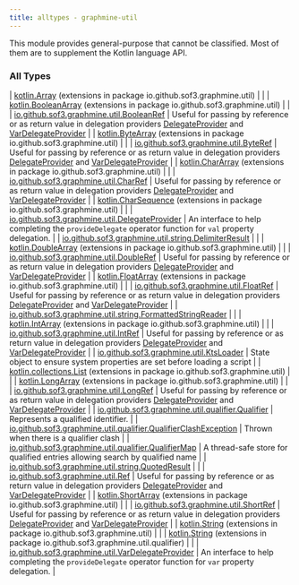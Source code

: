 ```yaml
---
title: alltypes - graphmine-util
---
```


This module provides general-purpose that cannot be classified. Most of them are to supplement the Kotlin language API.

### All Types

| [kotlin.Array](../io.github.sof3.graphmine.util/kotlin.-array/index.html) (extensions in package io.github.sof3.graphmine.util) |  |
| [kotlin.BooleanArray](../io.github.sof3.graphmine.util/kotlin.-boolean-array/index.html) (extensions in package io.github.sof3.graphmine.util) |  |
| [io.github.sof3.graphmine.util.BooleanRef](../io.github.sof3.graphmine.util/-boolean-ref/index.html) | Useful for passing by reference or as return value in delegation providers [DelegateProvider](../io.github.sof3.graphmine.util/-delegate-provider/index.html) and [VarDelegateProvider](../io.github.sof3.graphmine.util/-var-delegate-provider/index.html) |
| [kotlin.ByteArray](../io.github.sof3.graphmine.util/kotlin.-byte-array/index.html) (extensions in package io.github.sof3.graphmine.util) |  |
| [io.github.sof3.graphmine.util.ByteRef](../io.github.sof3.graphmine.util/-byte-ref/index.html) | Useful for passing by reference or as return value in delegation providers [DelegateProvider](../io.github.sof3.graphmine.util/-delegate-provider/index.html) and [VarDelegateProvider](../io.github.sof3.graphmine.util/-var-delegate-provider/index.html) |
| [kotlin.CharArray](../io.github.sof3.graphmine.util/kotlin.-char-array/index.html) (extensions in package io.github.sof3.graphmine.util) |  |
| [io.github.sof3.graphmine.util.CharRef](../io.github.sof3.graphmine.util/-char-ref/index.html) | Useful for passing by reference or as return value in delegation providers [DelegateProvider](../io.github.sof3.graphmine.util/-delegate-provider/index.html) and [VarDelegateProvider](../io.github.sof3.graphmine.util/-var-delegate-provider/index.html) |
| [kotlin.CharSequence](../io.github.sof3.graphmine.util/kotlin.-char-sequence/index.html) (extensions in package io.github.sof3.graphmine.util) |  |
| [io.github.sof3.graphmine.util.DelegateProvider](../io.github.sof3.graphmine.util/-delegate-provider/index.html) | An interface to help completing the `provideDelegate` operator function for `val` property delegation. |
| [io.github.sof3.graphmine.util.string.DelimiterResult](../io.github.sof3.graphmine.util.string/-delimiter-result/index.html) |  |
| [kotlin.DoubleArray](../io.github.sof3.graphmine.util/kotlin.-double-array/index.html) (extensions in package io.github.sof3.graphmine.util) |  |
| [io.github.sof3.graphmine.util.DoubleRef](../io.github.sof3.graphmine.util/-double-ref/index.html) | Useful for passing by reference or as return value in delegation providers [DelegateProvider](../io.github.sof3.graphmine.util/-delegate-provider/index.html) and [VarDelegateProvider](../io.github.sof3.graphmine.util/-var-delegate-provider/index.html) |
| [kotlin.FloatArray](../io.github.sof3.graphmine.util/kotlin.-float-array/index.html) (extensions in package io.github.sof3.graphmine.util) |  |
| [io.github.sof3.graphmine.util.FloatRef](../io.github.sof3.graphmine.util/-float-ref/index.html) | Useful for passing by reference or as return value in delegation providers [DelegateProvider](../io.github.sof3.graphmine.util/-delegate-provider/index.html) and [VarDelegateProvider](../io.github.sof3.graphmine.util/-var-delegate-provider/index.html) |
| [io.github.sof3.graphmine.util.string.FormattedStringReader](../io.github.sof3.graphmine.util.string/-formatted-string-reader/index.html) |  |
| [kotlin.IntArray](../io.github.sof3.graphmine.util/kotlin.-int-array/index.html) (extensions in package io.github.sof3.graphmine.util) |  |
| [io.github.sof3.graphmine.util.IntRef](../io.github.sof3.graphmine.util/-int-ref/index.html) | Useful for passing by reference or as return value in delegation providers [DelegateProvider](../io.github.sof3.graphmine.util/-delegate-provider/index.html) and [VarDelegateProvider](../io.github.sof3.graphmine.util/-var-delegate-provider/index.html) |
| [io.github.sof3.graphmine.util.KtsLoader](../io.github.sof3.graphmine.util/-kts-loader/index.html) | State object to ensure system properties are set before loading a script |
| [kotlin.collections.List](../io.github.sof3.graphmine.util/kotlin.collections.-list/index.html) (extensions in package io.github.sof3.graphmine.util) |  |
| [kotlin.LongArray](../io.github.sof3.graphmine.util/kotlin.-long-array/index.html) (extensions in package io.github.sof3.graphmine.util) |  |
| [io.github.sof3.graphmine.util.LongRef](../io.github.sof3.graphmine.util/-long-ref/index.html) | Useful for passing by reference or as return value in delegation providers [DelegateProvider](../io.github.sof3.graphmine.util/-delegate-provider/index.html) and [VarDelegateProvider](../io.github.sof3.graphmine.util/-var-delegate-provider/index.html) |
| [io.github.sof3.graphmine.util.qualifier.Qualifier](../io.github.sof3.graphmine.util.qualifier/-qualifier/index.html) | Represents a qualified identifier. |
| [io.github.sof3.graphmine.util.qualifier.QualifierClashException](../io.github.sof3.graphmine.util.qualifier/-qualifier-clash-exception/index.html) | Thrown when there is a qualifier clash |
| [io.github.sof3.graphmine.util.qualifier.QualifierMap](../io.github.sof3.graphmine.util.qualifier/-qualifier-map/index.html) | A thread-safe store for qualified entries allowing search by qualified name |
| [io.github.sof3.graphmine.util.string.QuotedResult](../io.github.sof3.graphmine.util.string/-quoted-result/index.html) |  |
| [io.github.sof3.graphmine.util.Ref](../io.github.sof3.graphmine.util/-ref/index.html) | Useful for passing by reference or as return value in delegation providers [DelegateProvider](../io.github.sof3.graphmine.util/-delegate-provider/index.html) and [VarDelegateProvider](../io.github.sof3.graphmine.util/-var-delegate-provider/index.html) |
| [kotlin.ShortArray](../io.github.sof3.graphmine.util/kotlin.-short-array/index.html) (extensions in package io.github.sof3.graphmine.util) |  |
| [io.github.sof3.graphmine.util.ShortRef](../io.github.sof3.graphmine.util/-short-ref/index.html) | Useful for passing by reference or as return value in delegation providers [DelegateProvider](../io.github.sof3.graphmine.util/-delegate-provider/index.html) and [VarDelegateProvider](../io.github.sof3.graphmine.util/-var-delegate-provider/index.html) |
| [kotlin.String](../io.github.sof3.graphmine.util/kotlin.-string/index.html) (extensions in package io.github.sof3.graphmine.util) |  |
| [kotlin.String](../io.github.sof3.graphmine.util.qualifier/kotlin.-string/index.html) (extensions in package io.github.sof3.graphmine.util.qualifier) |  |
| [io.github.sof3.graphmine.util.VarDelegateProvider](../io.github.sof3.graphmine.util/-var-delegate-provider/index.html) | An interface to help completing the `provideDelegate` operator function for `var` property delegation. |

